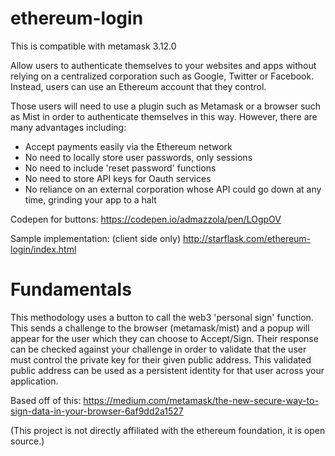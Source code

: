 
# ethereum-login

This is compatible with metamask 3.12.0


Allow users to authenticate themselves to your websites and apps  without relying on a centralized corporation such as Google, Twitter or Facebook.  Instead, users can use an Ethereum account that they control.  



Those users will need to use a plugin such as Metamask or a browser such as Mist in order to authenticate themselves in this way.  However, there are many advantages including:

* Accept payments easily via the Ethereum network
* No need to locally store user passwords, only sessions
* No need to include 'reset password' functions
* No need to store API keys for Oauth services
* No reliance on an external corporation whose API could go down at any time, grinding your app to a halt

Codepen for buttons:
https://codepen.io/admazzola/pen/LOgpOV

Sample implementation: (client side only)
http://starflask.com/ethereum-login/index.html

# Fundamentals

This methodology uses a button to call the web3 'personal sign' function.  This sends a challenge to the browser (metamask/mist) and a popup will appear for the user which they can choose to Accept/Sign.  Their response can be checked against your challenge in order to validate that the user must control the private key for their given public address.  This validated public address can be used as a persistent identity for that user across your application. 


Based off of this: 
https://medium.com/metamask/the-new-secure-way-to-sign-data-in-your-browser-6af9dd2a1527


(This project is not directly affiliated with the ethereum foundation, it is open source.)
